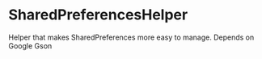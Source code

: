 # SharedPreferencesHelper

Helper that makes SharedPreferences more easy to manage.
Depends on Google Gson
